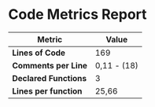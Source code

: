 # Code Metrics Report

| Metric                          | Value       |
|---------------------------------|-------------|
| **Lines of Code**               | 169         |
| **Comments per Line**           | 0,11 - (18) |
| **Declared Functions**          | 3           |
| **Lines per function**          | 25,66       |


